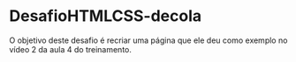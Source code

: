 # DesafioHTMLCSS-decola

O objetivo deste desafio é recriar uma página que ele deu como exemplo no vídeo 2 da aula 4 do treinamento. 
